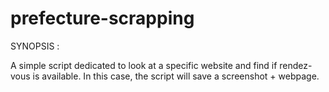 # prefecture-scrapping

SYNOPSIS : 

A simple script dedicated to look at a specific website and find if rendez-vous is available. In this case, the script will save a screenshot + webpage.
